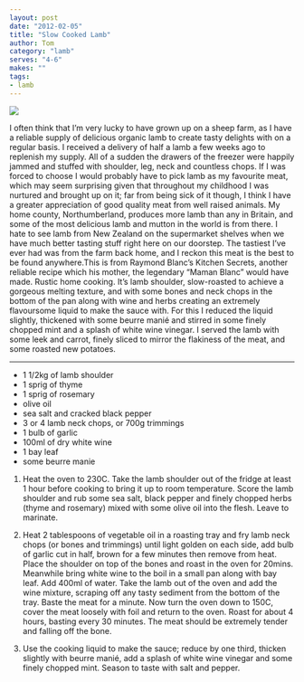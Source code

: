 ```yaml
---
layout: post
date: "2012-02-05"
title: "Slow Cooked Lamb"
author: Tom
category: "lamb"
serves: "4-6"
makes: ""
tags:
- lamb
---
```

<img src="https://s3.eu-west-2.amazonaws.com/grubdaily/slow_cooked_lamb.jpg" />

I often think that I’m very lucky to have grown up on a sheep farm, as I have a reliable supply of delicious organic lamb to create tasty delights with on a regular basis. I received a delivery of half a lamb a few weeks ago to replenish my supply. All of a sudden the drawers of the freezer were happily jammed and stuffed with shoulder, leg, neck and countless chops. If I was forced to choose I would probably have to pick lamb as my favourite meat, which may seem surprising given that throughout my childhood I was nurtured and brought up on it; far from being sick of it though, I think I have a greater appreciation of good quality meat from well raised animals. My home county, Northumberland, produces more lamb than any in Britain, and some of the most delicious lamb and mutton in the world is from there. I hate to see lamb from New Zealand on the supermarket shelves when we have much better tasting stuff right here on our doorstep. The tastiest I’ve ever had was from the farm back home, and I reckon this meat is the best to be found anywhere.This is from Raymond Blanc’s Kitchen Secrets, another reliable recipe which his mother, the legendary “Maman Blanc” would have made. Rustic home cooking. It’s lamb shoulder, slow-roasted to achieve a gorgeous melting texture, and with some bones and neck chops in the bottom of the pan along with wine and herbs creating an extremely flavoursome liquid to make the sauce with. For this I reduced the liquid slightly, thickened with some beurre manié and stirred in some finely chopped mint and a splash of white wine vinegar. I served the lamb with some leek and carrot, finely sliced to mirror the flakiness of the meat, and some roasted new potatoes.

---
* 1 1/2kg of lamb shoulder
* 1 sprig of thyme
* 1 sprig of rosemary
* olive oil
* sea salt and cracked black pepper
* 3 or 4 lamb neck chops, or 700g trimmings
* 1 bulb of garlic
* 100ml of dry white wine
* 1 bay leaf
* some beurre manie

1. Heat the oven to 230C. Take the lamb shoulder out of the fridge at least 1 hour before cooking to bring it up to room temperature. Score the lamb shoulder and rub some sea salt, black pepper and finely chopped herbs (thyme and rosemary) mixed with some olive oil into the flesh. Leave to marinate.

2. Heat 2 tablespoons of vegetable oil in a roasting tray and fry lamb neck chops (or bones and trimmings) until light golden on each side, add bulb of garlic cut in half, brown for a few minutes then remove from heat. Place the shoulder on top of the bones and roast in the oven for 20mins. Meanwhile bring white wine to the boil in a small pan along with bay leaf. Add 400ml of water. Take the lamb out of the oven and add the wine mixture, scraping off any tasty sediment from the bottom of the tray. Baste the meat for a minute. Now turn the oven down to 150C, cover the meat loosely with foil and return to the oven. Roast for about 4 hours, basting every 30 minutes. The meat should be extremely tender and falling off the bone.

3. Use the cooking liquid to make the sauce; reduce by one third, thicken slightly with beurre manié, add a splash of white wine vinegar and some finely chopped mint. Season to taste with salt and pepper.

